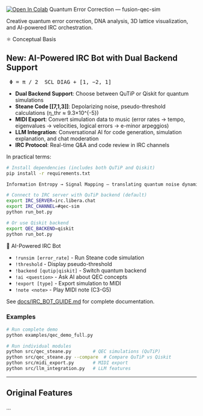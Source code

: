 [![Open In Colab](https://colab.research.google.com/assets/colab-badge.svg)](https://colab.research.google.com/github/multimodalas/fusion-qec-sim/blob/main/notebooks/qec_demo_global.ipynb)
Quantum Error Correction — fusion-qec-sim

Creative quantum error correction, DNA analysis, 3D lattice visualization, and AI-powered IRC orchestration.

⚛ Conceptual Basis

## New: AI-Powered IRC Bot with Dual Backend Support

<pre> Φ = π / 2  SCL DIAG + [1, −2, 1] </pre>

- **Dual Backend Support**: Choose between QuTiP or Qiskit for quantum simulations
- **Steane Code [[7,1,3]]**: Depolarizing noise, pseudo-threshold calculations (η_thr ≈ 9.3×10^{-5})
- **MIDI Export**: Convert simulation data to music (error rates → tempo, eigenvalues → velocities, logical errors → e-minor arpeggios)
- **LLM Integration**: Conversational AI for code generation, simulation explanation, and chat moderation
- **IRC Protocol**: Real-time Q&A and code review in IRC channels

In practical terms:

```bash
# Install dependencies (includes both QuTiP and Qiskit)
pip install -r requirements.txt

Information Entropy → Signal Mapping — translating quantum noise dynamics into musical structure.

# Connect to IRC server with QuTiP backend (default)
export IRC_SERVER=irc.libera.chat
export IRC_CHANNEL=#qec-sim
python run_bot.py

# Or use Qiskit backend
export QEC_BACKEND=qiskit
python run_bot.py
```

💬 AI-Powered IRC Bot

- `!runsim [error_rate]` - Run Steane code simulation
- `!threshold` - Display pseudo-threshold
- `!backend [qutip|qiskit]` - Switch quantum backend
- `!ai <question>` - Ask AI about QEC concepts
- `!export [type]` - Export simulation to MIDI
- `!note <note>` - Play MIDI note (C3-G5)

See [docs/IRC_BOT_GUIDE.md](docs/IRC_BOT_GUIDE.md) for complete documentation.

### Examples

```bash
# Run complete demo
python examples/qec_demo_full.py

# Run individual modules
python src/qec_steane.py        # QEC simulations (QuTiP)
python src/qec_steane.py --compare  # Compare QuTiP vs Qiskit
python src/midi_export.py       # MIDI export
python src/llm_integration.py   # LLM features
```

---

## Original Features

...
